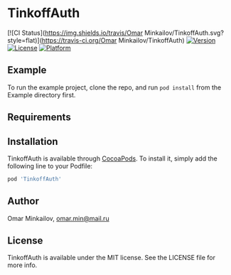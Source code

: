 # TinkoffAuth

[![CI Status](https://img.shields.io/travis/Omar Minkailov/TinkoffAuth.svg?style=flat)](https://travis-ci.org/Omar Minkailov/TinkoffAuth)
[![Version](https://img.shields.io/cocoapods/v/TinkoffAuth.svg?style=flat)](https://cocoapods.org/pods/TinkoffAuth)
[![License](https://img.shields.io/cocoapods/l/TinkoffAuth.svg?style=flat)](https://cocoapods.org/pods/TinkoffAuth)
[![Platform](https://img.shields.io/cocoapods/p/TinkoffAuth.svg?style=flat)](https://cocoapods.org/pods/TinkoffAuth)

## Example

To run the example project, clone the repo, and run `pod install` from the Example directory first.

## Requirements

## Installation

TinkoffAuth is available through [CocoaPods](https://cocoapods.org). To install
it, simply add the following line to your Podfile:

```ruby
pod 'TinkoffAuth'
```

## Author

Omar Minkailov, omar.min@mail.ru

## License

TinkoffAuth is available under the MIT license. See the LICENSE file for more info.
